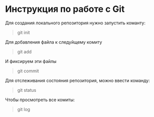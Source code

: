 # Инструкция по работе с Git

Для создания локального репозитория нужно запустить команту:
> git init

Для добавления файла к следуйщему комиту 
> git add

И фиксируем эти файлы 
> git commit 

Для отслеживания состояния репозитория, можно ввести команду:
> git status 

Чтобы просмотреть все комиты:
>git log 
